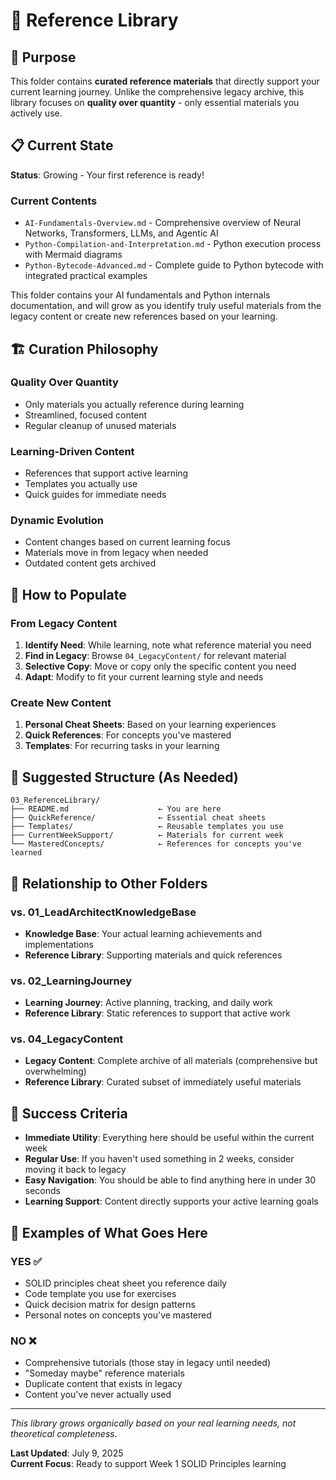 # 📖 Reference Library

## 🎯 Purpose

This folder contains **curated reference materials** that directly support your current learning journey. Unlike the comprehensive legacy archive, this library focuses on **quality over quantity** - only essential materials you actively use.

## 📋 Current State

**Status**: Growing - Your first reference is ready!

### **Current Contents**

- `AI-Fundamentals-Overview.md` - Comprehensive overview of Neural Networks, Transformers, LLMs, and Agentic AI
- `Python-Compilation-and-Interpretation.md` - Python execution process with Mermaid diagrams
- `Python-Bytecode-Advanced.md` - Complete guide to Python bytecode with integrated practical examples

This folder contains your AI fundamentals and Python internals documentation, and will grow as you identify truly useful materials from the legacy content or create new references based on your learning.

## 🏗️ Curation Philosophy

### **Quality Over Quantity**

- Only materials you actually reference during learning
- Streamlined, focused content
- Regular cleanup of unused materials

### **Learning-Driven Content**

- References that support active learning
- Templates you actually use
- Quick guides for immediate needs

### **Dynamic Evolution**

- Content changes based on current learning focus
- Materials move in from legacy when needed
- Outdated content gets archived

## 🚀 How to Populate

### **From Legacy Content**

1. **Identify Need**: While learning, note what reference material you need
2. **Find in Legacy**: Browse `04_LegacyContent/` for relevant material
3. **Selective Copy**: Move or copy only the specific content you need
4. **Adapt**: Modify to fit your current learning style and needs

### **Create New Content**

1. **Personal Cheat Sheets**: Based on your learning experiences
2. **Quick References**: For concepts you've mastered
3. **Templates**: For recurring tasks in your learning

## 📁 Suggested Structure (As Needed)

```text
03_ReferenceLibrary/
├── README.md                    ← You are here
├── QuickReference/              ← Essential cheat sheets
├── Templates/                   ← Reusable templates you use
├── CurrentWeekSupport/          ← Materials for current week
└── MasteredConcepts/            ← References for concepts you've learned
```

## 🔄 Relationship to Other Folders

### **vs. 01_LeadArchitectKnowledgeBase**

- **Knowledge Base**: Your actual learning achievements and implementations
- **Reference Library**: Supporting materials and quick references

### **vs. 02_LearningJourney**

- **Learning Journey**: Active planning, tracking, and daily work
- **Reference Library**: Static references to support that active work

### **vs. 04_LegacyContent**

- **Legacy Content**: Complete archive of all materials (comprehensive but overwhelming)
- **Reference Library**: Curated subset of immediately useful materials

## 🎯 Success Criteria

- **Immediate Utility**: Everything here should be useful within the current week
- **Regular Use**: If you haven't used something in 2 weeks, consider moving it back to legacy
- **Easy Navigation**: You should be able to find anything here in under 30 seconds
- **Learning Support**: Content directly supports your active learning goals

## 📝 Examples of What Goes Here

### **YES** ✅

- SOLID principles cheat sheet you reference daily
- Code template you use for exercises
- Quick decision matrix for design patterns
- Personal notes on concepts you've mastered

### **NO** ❌

- Comprehensive tutorials (those stay in legacy until needed)
- "Someday maybe" reference materials
- Duplicate content that exists in legacy
- Content you've never actually used

---

_This library grows organically based on your real learning needs, not theoretical completeness._

**Last Updated**: July 9, 2025  
**Current Focus**: Ready to support Week 1 SOLID Principles learning
